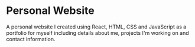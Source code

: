 # Personal Website

A personal website I created using React, HTML, CSS and JavaScript as a portfolio for myself including details about me, projects I'm working on and contact information. 
